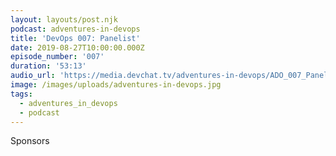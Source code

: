 ```yaml
---
layout: layouts/post.njk
podcast: adventures-in-devops
title: 'DevOps 007: Panelist'
date: 2019-08-27T10:00:00.000Z
episode_number: '007'
duration: '53:13'
audio_url: 'https://media.devchat.tv/adventures-in-devops/ADO_007_Panel.mp3'
image: /images/uploads/adventures-in-devops.jpg
tags:
  - adventures_in_devops
  - podcast
---
```

Sponsors
